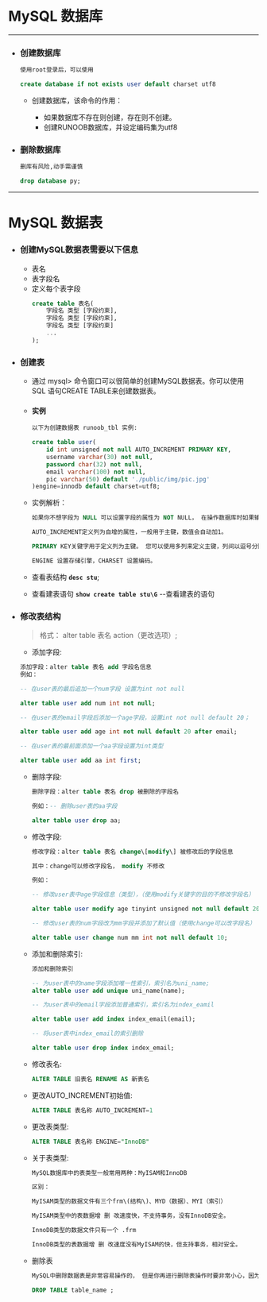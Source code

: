 MySQL 数据库
===

---

* ### 创建数据库

    ```sql
    使用root登录后，可以使用

    create database if not exists user default charset utf8
    ```
    * 创建数据库，该命令的作用：

        * 如果数据库不存在则创建，存在则不创建。
        * 创建RUNOOB数据库，并设定编码集为utf8


* ### 删除数据库

    ```sql
    删库有风险,动手需谨慎

    drop database py;
    ```


---

MySQL 数据表
===

* ### 创建MySQL数据表需要以下信息

    * 表名
    * 表字段名
    * 定义每个表字段
        ```sql
        create table 表名(
            字段名 类型 [字段约束],
            字段名 类型 [字段约束],
            字段名 类型 [字段约束]
            ...
        );
        ```
* ### 创建表

    * 通过 mysql> 命令窗口可以很简单的创建MySQL数据表。你可以使用 SQL 语句CREATE TABLE来创建数据表。

    * #### 实例
        ```sql
        以下为创建数据表 runoob_tbl 实例:

        create table user(
            id int unsigned not null AUTO_INCREMENT PRIMARY KEY,
            username varchar(30) not null,
            password char(32) not null,
            email varchar(100) not null,
            pic varchar(50) default './public/img/pic.jpg'
        )engine=innodb default charset=utf8;
        ```
    * 实例解析：

        ```sql
        如果你不想字段为 NULL 可以设置字段的属性为 NOT NULL， 在操作数据库时如果输入该字段的数据为NULL ，就会报错。

        AUTO_INCREMENT定义列为自增的属性，一般用于主键，数值会自动加1。

        PRIMARY KEY关键字用于定义列为主键。 您可以使用多列来定义主键，列间以逗号分隔。

        ENGINE 设置存储引擎，CHARSET 设置编码。
        ```
    * 查看表结构 **`desc stu`**;

    * 查看建表语句 **`show create table stu\G`** --查看建表的语句

* ### 修改表结构

    > 格式： alter table 表名 action（更改选项）;

    * 添加字段:

    ```sql
    添加字段：alter table 表名 add 字段名信息
    例如：

    -- 在user表的最后追加一个num字段 设置为int not null

    alter table user add num int not null;

    -- 在user表的email字段后添加一个age字段，设置int not null default 20；

    alter table user add age int not null default 20 after email;

    -- 在user表的最前面添加一个aa字段设置为int类型

    alter table user add aa int first;
    ```

    * 删除字段:

        ```sql
        删除字段：alter table 表名 drop 被删除的字段名

        例如：-- 删除user表的aa字段

        alter table user drop aa;
        ```

    * 修改字段:

        ```sql
        修改字段：alter table 表名 change\[modify\] 被修改后的字段信息

        其中：change可以修改字段名， modify 不修改

        例如：

        -- 修改user表中age字段信息（类型），（使用modify关键字的目的不修改字段名）

        alter table user modify age tinyint unsigned not null default 20;

        -- 修改user表的num字段改为mm字段并添加了默认值（使用change可以改字段名）

        alter table user change num mm int not null default 10;
        ```

    * 添加和删除索引:

        ```sql
        添加和删除索引

        -- 为user表中的name字段添加唯一性索引，索引名为uni_name;
        alter table user add unique uni_name(name);

        -- 为user表中的email字段添加普通索引，索引名为index_eamil

        alter table user add index index_email(email);

        -- 将user表中index_email的索引删除

        alter table user drop index index_email;
        ```

    * 修改表名:

        ```sql
        ALTER TABLE 旧表名 RENAME AS 新表名
        ```

    * 更改AUTO_INCREMENT初始值:

        ```sql
        ALTER TABLE 表名称 AUTO_INCREMENT=1
        ```

    * 更改表类型:

        ```sql
        ALTER TABLE 表名称 ENGINE="InnoDB"
        ```

    * 关于表类型:

        ```sql
        MySQL数据库中的表类型一般常用两种：MyISAM和InnoDB

        区别：

        MyISAM类型的数据文件有三个frm\(结构\)、MYD（数据）、MYI（索引）

        MyISAM类型中的表数据增 删 改速度快，不支持事务，没有InnoDB安全。

        InnoDB类型的数据文件只有一个 .frm

        InnoDB类型的表数据增 删 改速度没有MyISAM的快，但支持事务，相对安全。
        ```

    * 删除表

        ```sql
        MySQL中删除数据表是非常容易操作的， 但是你再进行删除表操作时要非常小心，因为执行删除命令后所有数据都会消失。

        DROP TABLE table_name ;
        ```